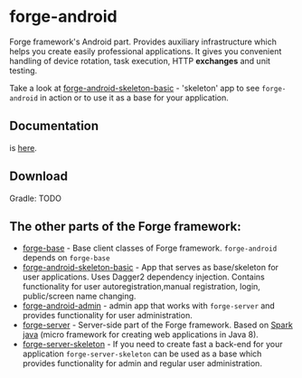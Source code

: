 # forge-android
Forge framework's Android part. Provides auxiliary infrastructure which helps you create easily professional applications. It gives you convenient handling
of device rotation, task execution, HTTP **exchanges** and unit testing.

Take a look at [forge-android-skeleton-basic](https://github.com/ogrebgr/forge-android-skeleton-basic) -  'skeleton' app to see `forge-android` in action or to use it as a base for your application.

## Documentation
is [here](https://github.com/ogrebgr/forge-android/wiki).

## Download

Gradle: TODO



## The other parts of the Forge framework:

* [forge-base](https://github.com/ogrebgr/forge) - Base client classes of Forge framework.
`forge-android` depends on `forge-base`
* [forge-android-skeleton-basic](https://github.com/ogrebgr/forge-android-skeleton-basic) - App that serves as base/skeleton for user applications. Uses Dagger2 dependency injection. Contains functionality for user autoregistration,manual registration, login, public/screen name changing.
* [forge-android-admin](https://github.com/ogrebgr/forge-android-admin) - admin app that works with `forge-server` and provides functionality for user administration.
* [forge-server](https://github.com/ogrebgr/forge-server) - Server-side part of the Forge framework. Based on [Spark java](http://sparkjava.com/) (micro framework for creating web applications in Java 8).
* [forge-server-skeleton](https://github.com/ogrebgr/forge-server-skeleton) - If you need to create fast a back-end for your application `forge-server-skeleton` can be used as a base which provides functionality for admin and regular user administration.
